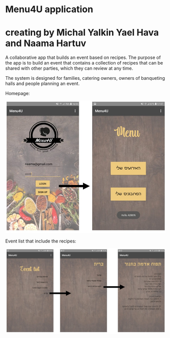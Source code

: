 <div dir="ltr">

# Menu4U application
# creating by Michal Yalkin Yael Hava and Naama Hartuv

A collaborative app that builds an event based on recipes.
The purpose of the app is to build an event that contains a collection of recipes that can be shared with other parties, which they can review at any time. 

The system is designed for families, catering owners, owners of banqueting halls and people planning an event.

Homepage:

![](1.jpeg)

Event list that include the recipes:

![](2.jpeg)



 </div>
